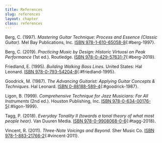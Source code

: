 ```yaml
---
title: References
slug: references
layout: chapter
class: references
---
```


Berg, C. (1997). *Mastering Guitar Technique: Process and Essence (Classic Guitar).* Mel Bay Publications, Inc.
[ISBN 978-1-610-65058-8](https://en.wikipedia.org/wiki/Special:BookSources?isbn=978-1-610-65058-8){:#berg-1997}.

Berg, C. (2019). *Practicing Music by Design: Historic Virtuosi on Peak Performance* (1st ed.). Routledge.
[ISBN 978-0-429-57631-7](https://en.wikipedia.org/wiki/Special:BookSources?isbn=978-0-429-57631-7){:#berg-2019}.

Friedland, E. (1995). *Building Walking Bass Lines.* United States: Hal Leonard.
[ISBN 978-0-793-54204-8](https://en.wikipedia.org/wiki/Special:BookSources?isbn=978-0-793-54204-8){:#friedland-1995}.

Goodrick, M. (1987). *The Advancing Guitarist: Applying Guitar Concepts & Techniques.* Hal Leonard.
[ISBN 0-88188-589-4](https://en.wikipedia.org/wiki/Special:BookSources?isbn=0-88188-589-4){:#goodrick-1987}.

Ligon, B. (1999). *Comprehensive Technique for Jazz Musicians: For All Instruments* (2nd ed.). Houston Publishing, Inc.
[ISBN 978-0-634-00176-5](https://en.wikipedia.org/wiki/Special:BookSources?isbn=978-0-634-00176-5){:#ligon-1999}.

Tagg, P. (2018). *Everyday Tonality II (towards a tonal theory of what most people hear).* Van Duuren Media.
[ISBN 978-0-9908068-0-6](https://en.wikipedia.org/wiki/Special:BookSources?isbn=978-0-9908068-0-6){:#tagg-2018}.

Vincent, R. (2011). *Three-Note Voicings and Beyond.* Sher Music Co.
[ISBN 978-1-883-21766-2](https://en.wikipedia.org/wiki/Special:BookSources?isbn=978-1-883-21766-2){:#vincent-2011}.

